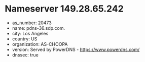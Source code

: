 # Nameserver 149.28.65.242

* as_number: 20473
* name: pdns-36.sdp.com.
* city: Los Angeles
* country: US
* organization: AS-CHOOPA
* version: Served by PowerDNS - https://www.powerdns.com/
* dnssec: true
